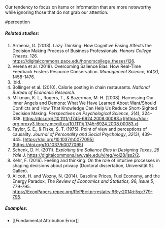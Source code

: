 Our tendency to focus on items or information that are more noteworthy while ignoring those that do not grab our attention.

#perception 

##### Related studies: 

1. Armenia, G. (2013). Lazy Thinking: How Cognitive Easing Affects the Decision Making Process of Business Professionals. _Honors College Theses_. 126. https://digitalcommons.pace.edu/honorscollege_theses/126.
2. Verena et al. (2018). Overcoming Salience Bias: How Real-Time Feedback Fosters Resource Conservation. _Management Science, 64(3),_ 1458-1476.
3. Ibid.
4. Bollinger et al. (2010). Calorie posting in chain restaurants. _National Bureau of Economic Research._
5. Milkman, K. L., Rogers, T., & Bazerman, M. H. (2008). Harnessing Our Inner Angels and Demons: What We Have Learned About Want/Should Conflicts and How That Knowledge Can Help Us Reduce Short-Sighted Decision Making. _Perspectives on Psychological Science_, _3_(4), 324–338. https://doi.org/[10.1111/j.1745-6924.2008.00083.x](https://doi-org.proxy3.library.mcgill.ca/10.1111/j.1745-6924.2008.00083.x)
6. Taylor, S. E., & Fiske, S. T. (1975). Point of view and perceptions of causality. _Journal of Personality and Social Psychology_, _32_(3), 439–445. [https://doi.org/10.1037/h0077095](https://doi.org/10.1037/h0077095)
7. Schenk, D. H. (2011). _Exploiting the Salience Bias in Designing Taxes_, _28 Yale J._ https://digitalcommons.law.yale.edu/yjreg/vol28/iss2/2.
8. Kehr, F. (2016). Feeling and thinking: On the role of intuitive processes in shaping decisions about privacy (Doctoral dissertation, Universität St. Gallen).
9. Allcott, H. and Wozny, N. (2014). Gasoline Prices, Fuel Economy, and the Energy Paradox, _The Review of Economics and Statistics, 96, issue 5_, 779-795. https://EconPapers.repec.org/RePEc:tpr:restat:v:96:y:2014:i:5:p:779-795.

##### Examples: 
- [[Fundamental Attribution Error]] 